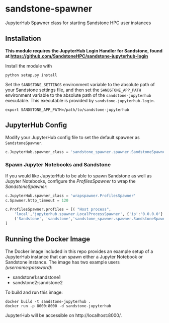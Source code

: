 # sandstone-spawner
JupyterHub Spawner class for starting Sandstone HPC user instances

## Installation
**This module requires the JupyterHub Login Handler for Sandstone, found at https://github.com/SandstoneHPC/sandstone-jupyterhub-login**

Install the module with
```
python setup.py install
```

Set the `SANDSTONE_SETTINGS` environment variable to the absolute path of your Sandstone settings file, and then set the `SANDSTONE_APP_PATH` environment variable to the absolute path of the `sandstone-jupyterhub` executable. This executable is provided by `sandstone-jupyterhub-login`.
```
export SANDSTONE_APP_PATH=/path/to/sandstone-jupyterhub
```

## JupyterHub Config
Modify your JupyterHub config file to set the default spawner as `SandstoneSpawner`.
```python
c.JupyterHub.spawner_class = 'sandstone_spawner.spawner.SandstoneSpawner'
```

### Spawn Jupyter Notebooks and Sandstone
If you would like JupyterHub to be able to spawn Sandstone as well as Jupyter Notebooks, configure the _ProfilesSpawner_ to wrap the _SandstoneSpawner_:
```python
c.JupyterHub.spawner_class = 'wrapspawner.ProfilesSpawner'
c.Spawner.http_timeout = 120

c.ProfilesSpawner.profiles = [( "Host process",
    'local','jupyterhub.spawner.LocalProcessSpawner', {'ip':'0.0.0.0'} ),
    ('Sandstone', 'sandstone','sandstone_spawner.spawner.SandstoneSpawner', {}),
]
```

## Running the Docker Image
The Docker image included in this repo provides an example setup of a JupyterHub instance that can spawn either a Jupyter Notebook or Sandstone instance. The image has two example users _(username:password)_:
* sandstone1:sandstone1
* sandstone2:sandstone2

To build and run this image:
```
docker build -t sandstone-jupyterhub .
docker run -p 8000:8000 -d sandstone-jupyterhub
```

JupyterHub will be accessible on http://localhost:8000/.
